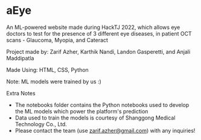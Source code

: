 # aEye

An ML-powered website made during HackTJ 2022, which allows eye doctors to test for the presence of 3 different eye diseases, in patient OCT scans - Glaucoma, Myopia, and Cateract


Project made by: Zarif Azher, Karthik Nandi, Landon Gasperetti, and Anjali Maddipatla

Made Using: HTML, CSS, Python


Note: ML models were trained by us :)

Extra Notes
- The notebooks folder contains the Python notebooks used to develop the ML models which power the platform's prediction
- Data used to train the models is courtesy of Shanggong Medical Technology Co., Ltd.
- Please contact the team (use zarif.azher@gmail.com) with any inquiries!
